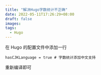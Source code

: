```yaml
---
title: "解决Hugo字数统计不正确"
date: 2022-05-11T17:26:29+08:00
draft: false
images:
tags: 
  - Hugo
---
```


在 Hugo 的配置文件中添加一行

```shell
hasCJKLanguage = true # 字数统计添加中文支持
```

重新编译即可
